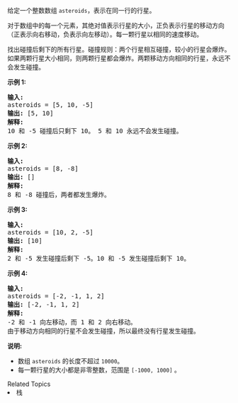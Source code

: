 <p>给定一个整数数组 <code>asteroids</code>，表示在同一行的行星。</p>

<p>对于数组中的每一个元素，其绝对值表示行星的大小，正负表示行星的移动方向（正表示向右移动，负表示向左移动）。每一颗行星以相同的速度移动。</p>

<p>找出碰撞后剩下的所有行星。碰撞规则：两个行星相互碰撞，较小的行星会爆炸。如果两颗行星大小相同，则两颗行星都会爆炸。两颗移动方向相同的行星，永远不会发生碰撞。</p>

<p><strong>示例 1:</strong></p>

<pre>
<strong>输入:</strong> 
asteroids = [5, 10, -5]
<strong>输出:</strong> [5, 10]
<strong>解释:</strong> 
10 和 -5 碰撞后只剩下 10。 5 和 10 永远不会发生碰撞。
</pre>

<p><strong>示例 2:</strong></p>

<pre>
<strong>输入:</strong> 
asteroids = [8, -8]
<strong>输出:</strong> []
<strong>解释:</strong> 
8 和 -8 碰撞后，两者都发生爆炸。
</pre>

<p><strong>示例 3:</strong></p>

<pre>
<strong>输入:</strong> 
asteroids = [10, 2, -5]
<strong>输出:</strong> [10]
<strong>解释:</strong> 
2 和 -5 发生碰撞后剩下 -5。10 和 -5 发生碰撞后剩下 10。
</pre>

<p><strong>示例 4:</strong></p>

<pre>
<strong>输入:</strong> 
asteroids = [-2, -1, 1, 2]
<strong>输出:</strong> [-2, -1, 1, 2]
<strong>解释:</strong> 
-2 和 -1 向左移动，而 1 和 2 向右移动。
由于移动方向相同的行星不会发生碰撞，所以最终没有行星发生碰撞。
</pre>

<p><strong>说明:</strong></p>

<ul>
	<li>数组&nbsp;<code>asteroids</code> 的长度不超过&nbsp;<code>10000</code>。</li>
	<li>每一颗行星的大小都是非零整数，范围是&nbsp;<code>[-1000, 1000]</code>&nbsp;。</li>
</ul>
<div><div>Related Topics</div><div><li>栈</li></div></div>